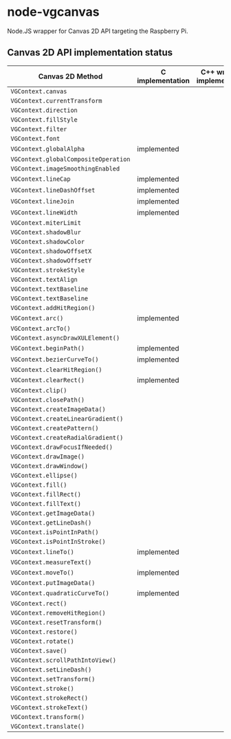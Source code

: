# node-vgcanvas

Node.JS wrapper for Canvas 2D API targeting the Raspberry Pi.

## Canvas 2D API implementation status

Canvas 2D Method | C implementation | C++ wrapper implementation | Node.JS implementation
-----------------|------------------|----------------------------|-----------------------
`VGContext.canvas` |   |   |   
`VGContext.currentTransform` |   |   |   
`VGContext.direction` |   |   |   
`VGContext.fillStyle` |   |   |   
`VGContext.filter` |   |   |   
`VGContext.font` |   |   |   
`VGContext.globalAlpha` | implemented |   |   
`VGContext.globalCompositeOperation` |   |   |   
`VGContext.imageSmoothingEnabled` |   |   |   
`VGContext.lineCap` | implemented |   |   
`VGContext.lineDashOffset` | implemented |   |   
`VGContext.lineJoin` | implemented |   |   
`VGContext.lineWidth` | implemented |   |   
`VGContext.miterLimit` |   |   |   
`VGContext.shadowBlur` |   |   |   
`VGContext.shadowColor` |   |   |   
`VGContext.shadowOffsetX` |   |   |   
`VGContext.shadowOffsetY` |   |   |   
`VGContext.strokeStyle` |   |   |   
`VGContext.textAlign` |   |   |   
`VGContext.textBaseline` |   |   |   
`VGContext.textBaseline` |   |   |   
`VGContext.addHitRegion()` |   |   |   
`VGContext.arc()` | implemented |   |   
`VGContext.arcTo()` |   |   |   
`VGContext.asyncDrawXULElement()` |   |   |   
`VGContext.beginPath()` | implemented |   |   
`VGContext.bezierCurveTo()` | implemented |   |   
`VGContext.clearHitRegion()` |   |   |   
`VGContext.clearRect()` | implemented |   |   
`VGContext.clip()` |   |   |   
`VGContext.closePath()` |   |   |   
`VGContext.createImageData()` |   |   |   
`VGContext.createLinearGradient()` |   |   |   
`VGContext.createPattern()` |   |   |   
`VGContext.createRadialGradient()` |   |   |   
`VGContext.drawFocusIfNeeded()` |   |   |   
`VGContext.drawImage()` |   |   |   
`VGContext.drawWindow()` |   |   |   
`VGContext.ellipse()` |   |   |   
`VGContext.fill()` |   |   |   
`VGContext.fillRect()` |   |   |   
`VGContext.fillText()` |   |   |   
`VGContext.getImageData()` |   |   |   
`VGContext.getLineDash()` |   |   |   
`VGContext.isPointInPath()` |   |   |   
`VGContext.isPointInStroke()` |   |   |   
`VGContext.lineTo()` | implemented |   |   
`VGContext.measureText()` |   |   |   
`VGContext.moveTo()` | implemented |   |   
`VGContext.putImageData()` |   |   |   
`VGContext.quadraticCurveTo()` | implemented |   |   
`VGContext.rect()` |   |   |   
`VGContext.removeHitRegion()` |   |   |   
`VGContext.resetTransform()` |   |   |   
`VGContext.restore()` |   |   |   
`VGContext.rotate()` |   |   |   
`VGContext.save()` |   |   |   
`VGContext.scrollPathIntoView()` |   |   |   
`VGContext.setLineDash()` |   |   |   
`VGContext.setTransform()` |   |   |   
`VGContext.stroke()` |   |   |   
`VGContext.strokeRect()` |   |   |   
`VGContext.strokeText()` |   |   |   
`VGContext.transform()` |   |   |   
`VGContext.translate()` |   |   |   
